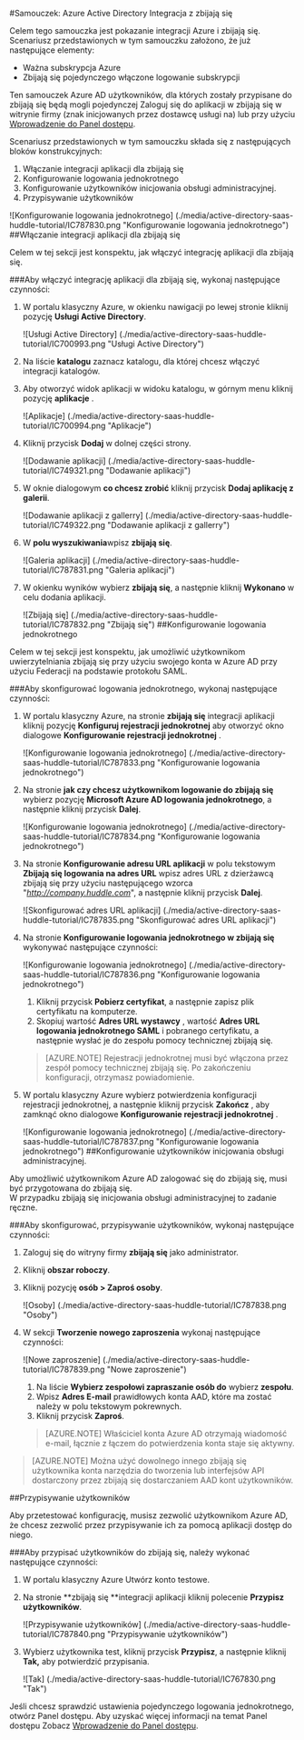 <properties 
    pageTitle="Samouczek: Azure Active Directory Integracja z zbijają się | Microsoft Azure" 
    description="Dowiedz się, jak używać zbijają się z usługi Azure Active Directory umożliwiające rejestracji jednokrotnej, automatycznego inicjowania obsługi administracyjnej i innych!" 
    services="active-directory" 
    authors="jeevansd"  
    documentationCenter="na" 
    manager="femila"/>
<tags 
    ms.service="active-directory" 
    ms.devlang="na" 
    ms.topic="article" 
    ms.tgt_pltfrm="na" 
    ms.workload="identity" 
    ms.date="09/29/2016" 
    ms.author="jeedes" />

#<a name="tutorial-azure-active-directory-integration-with-huddle"></a>Samouczek: Azure Active Directory Integracja z zbijają się
  
Celem tego samouczka jest pokazanie integracji Azure i zbijają się.  
Scenariusz przedstawionych w tym samouczku założono, że już następujące elementy:

-   Ważna subskrypcja Azure
-   Zbijają się pojedynczego włączone logowanie subskrypcji
  
Ten samouczek Azure AD użytkowników, dla których zostały przypisane do zbijają się będą mogli pojedynczej Zaloguj się do aplikacji w zbijają się w witrynie firmy (znak inicjowanych przez dostawcę usługi na) lub przy użyciu [Wprowadzenie do Panel dostępu](active-directory-saas-access-panel-introduction.md).
  
Scenariusz przedstawionych w tym samouczku składa się z następujących bloków konstrukcyjnych:

1.  Włączanie integracji aplikacji dla zbijają się
2.  Konfigurowanie logowania jednokrotnego
3.  Konfigurowanie użytkowników inicjowania obsługi administracyjnej.
4.  Przypisywanie użytkowników

![Konfigurowanie logowania jednokrotnego] (./media/active-directory-saas-huddle-tutorial/IC787830.png "Konfigurowanie logowania jednokrotnego")
##<a name="enabling-the-application-integration-for-huddle"></a>Włączanie integracji aplikacji dla zbijają się
  
Celem w tej sekcji jest konspektu, jak włączyć integrację aplikacji dla zbijają się.

###<a name="to-enable-the-application-integration-for-huddle-perform-the-following-steps"></a>Aby włączyć integrację aplikacji dla zbijają się, wykonaj następujące czynności:

1.  W portalu klasyczny Azure, w okienku nawigacji po lewej stronie kliknij pozycję **Usługi Active Directory**.

    ![Usługi Active Directory] (./media/active-directory-saas-huddle-tutorial/IC700993.png "Usługi Active Directory")

2.  Na liście **katalogu** zaznacz katalogu, dla której chcesz włączyć integracji katalogów.

3.  Aby otworzyć widok aplikacji w widoku katalogu, w górnym menu kliknij pozycję **aplikacje** .

    ![Aplikacje] (./media/active-directory-saas-huddle-tutorial/IC700994.png "Aplikacje")

4.  Kliknij przycisk **Dodaj** w dolnej części strony.

    ![Dodawanie aplikacji] (./media/active-directory-saas-huddle-tutorial/IC749321.png "Dodawanie aplikacji")

5.  W oknie dialogowym **co chcesz zrobić** kliknij przycisk **Dodaj aplikację z galerii**.

    ![Dodawanie aplikacji z gallerry] (./media/active-directory-saas-huddle-tutorial/IC749322.png "Dodawanie aplikacji z gallerry")

6.  W **polu wyszukiwania**wpisz **zbijają się**.

    ![Galeria aplikacji] (./media/active-directory-saas-huddle-tutorial/IC787831.png "Galeria aplikacji")

7.  W okienku wyników wybierz **zbijają się**, a następnie kliknij **Wykonano** w celu dodania aplikacji.

    ![Zbijają się] (./media/active-directory-saas-huddle-tutorial/IC787832.png "Zbijają się")
##<a name="configuring-single-sign-on"></a>Konfigurowanie logowania jednokrotnego
  
Celem w tej sekcji jest konspektu, jak umożliwić użytkownikom uwierzytelniania zbijają się przy użyciu swojego konta w Azure AD przy użyciu Federacji na podstawie protokołu SAML.

###<a name="to-configure-single-sign-on-perform-the-following-steps"></a>Aby skonfigurować logowania jednokrotnego, wykonaj następujące czynności:

1.  W portalu klasyczny Azure, na stronie **zbijają się** integracji aplikacji kliknij pozycję **Konfiguruj rejestracji jednokrotnej** aby otworzyć okno dialogowe **Konfigurowanie rejestracji jednokrotnej** .

    ![Konfigurowanie logowania jednokrotnego] (./media/active-directory-saas-huddle-tutorial/IC787833.png "Konfigurowanie logowania jednokrotnego")

2.  Na stronie **jak czy chcesz użytkownikom logowanie do zbijają się** wybierz pozycję **Microsoft Azure AD logowania jednokrotnego**, a następnie kliknij przycisk **Dalej**.

    ![Konfigurowanie logowania jednokrotnego] (./media/active-directory-saas-huddle-tutorial/IC787834.png "Konfigurowanie logowania jednokrotnego")

3.  Na stronie **Konfigurowanie adresu URL aplikacji** w polu tekstowym **Zbijają się logowania na adres URL** wpisz adres URL z dzierżawcą zbijają się przy użyciu następującego wzorca "*http://company.huddle.com*", a następnie kliknij przycisk **Dalej**.

    ![Skonfigurować adres URL aplikacji] (./media/active-directory-saas-huddle-tutorial/IC787835.png "Skonfigurować adres URL aplikacji")

4.  Na stronie **Konfigurowanie logowania jednokrotnego w zbijają się** wykonywać następujące czynności:

    ![Konfigurowanie logowania jednokrotnego] (./media/active-directory-saas-huddle-tutorial/IC787836.png "Konfigurowanie logowania jednokrotnego")

    1.  Kliknij przycisk **Pobierz certyfikat**, a następnie zapisz plik certyfikatu na komputerze.
    2.  Skopiuj wartość **Adres URL wystawcy** , wartość **Adres URL logowania jednokrotnego SAML** i pobranego certyfikatu, a następnie wysłać je do zespołu pomocy technicznej zbijają się.

    >[AZURE.NOTE] Rejestracji jednokrotnej musi być włączona przez zespół pomocy technicznej zbijają się.
Po zakończeniu konfiguracji, otrzymasz powiadomienie.

5.  W portalu klasyczny Azure wybierz potwierdzenia konfiguracji rejestracji jednokrotnej, a następnie kliknij przycisk **Zakończ** , aby zamknąć okno dialogowe **Konfigurowanie rejestracji jednokrotnej** .

    ![Konfigurowanie logowania jednokrotnego] (./media/active-directory-saas-huddle-tutorial/IC787837.png "Konfigurowanie logowania jednokrotnego")
##<a name="configuring-user-provisioning"></a>Konfigurowanie użytkowników inicjowania obsługi administracyjnej.
  
Aby umożliwić użytkownikom Azure AD zalogować się do zbijają się, musi być przygotowana do zbijają się.  
W przypadku zbijają się inicjowania obsługi administracyjnej to zadanie ręczne.

###<a name="to-configure-user-provisioning-perform-the-following-steps"></a>Aby skonfigurować, przypisywanie użytkowników, wykonaj następujące czynności:

1.  Zaloguj się do witryny firmy **zbijają się** jako administrator.

2.  Kliknij **obszar roboczy**.

3.  Kliknij pozycję **osób \> Zaproś osoby**.

    ![Osoby] (./media/active-directory-saas-huddle-tutorial/IC787838.png "Osoby")

4.  W sekcji **Tworzenie nowego zaproszenia** wykonaj następujące czynności:

    ![Nowe zaproszenie] (./media/active-directory-saas-huddle-tutorial/IC787839.png "Nowe zaproszenie")

    1.  Na liście **Wybierz zespołowi zapraszanie osób do** wybierz **zespołu**.
    2.  Wpisz **Adres E-mail** prawidłowych konta AAD, które ma zostać należy w polu tekstowym pokrewnych.
    3.  Kliknij przycisk **Zaproś**.

    >[AZURE.NOTE] Właściciel konta Azure AD otrzymają wiadomość e-mail, łącznie z łączem do potwierdzenia konta staje się aktywny.

>[AZURE.NOTE] Można użyć dowolnego innego zbijają się użytkownika konta narzędzia do tworzenia lub interfejsów API dostarczony przez zbijają się dostarczaniem AAD kont użytkowników.

##<a name="assigning-users"></a>Przypisywanie użytkowników
  
Aby przetestować konfigurację, musisz zezwolić użytkownikom Azure AD, że chcesz zezwolić przez przypisywanie ich za pomocą aplikacji dostęp do niego.

###<a name="to-assign-users-to-huddle-perform-the-following-steps"></a>Aby przypisać użytkowników do zbijają się, należy wykonać następujące czynności:

1.  W portalu klasyczny Azure Utwórz konto testowe.

2.  Na stronie **zbijają się **integracji aplikacji kliknij polecenie **Przypisz użytkowników**.

    ![Przypisywanie użytkowników] (./media/active-directory-saas-huddle-tutorial/IC787840.png "Przypisywanie użytkowników")

3.  Wybierz użytkownika test, kliknij przycisk **Przypisz**, a następnie kliknij **Tak,** aby potwierdzić przypisania.

    ![Tak] (./media/active-directory-saas-huddle-tutorial/IC767830.png "Tak")
  
Jeśli chcesz sprawdzić ustawienia pojedynczego logowania jednokrotnego, otwórz Panel dostępu. Aby uzyskać więcej informacji na temat Panel dostępu Zobacz [Wprowadzenie do Panel dostępu](active-directory-saas-access-panel-introduction.md).